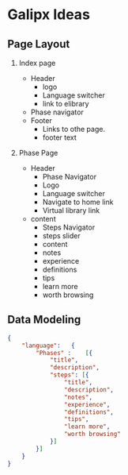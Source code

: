 # Galipx Ideas

## Page Layout

1. Index page

   - Header
     - logo
     - Language switcher
     - link to elibrary
   - Phase navigator
   - Footer
     - Links to othe page.
     - footer text

2. Phase Page
   - Header
     - Phase Navigator
     - Logo
     - Language switcher
     - Navigate to home link
     - Virtual library link
   - content
     - Steps Navigator
     - steps slider
     - content
     - notes
     - experience
     - definitions
     - tips
     - learn more
     - worth browsing

## Data Modeling

```json
{
    "language":   {
        "Phases" :    [{
            "title",
            "description",
            "steps": [{
                "title",
                "description",
                "notes",
                "experience",
                "definitions",
                "tips",
                "learn more",
                "worth browsing"
            }]
        }]
    }
}
```

